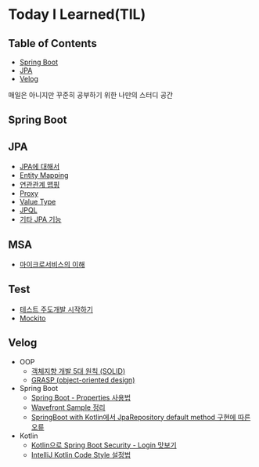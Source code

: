 
# Today I Learned(TIL)

<!--[TOC]: # "## Table of Contents"-->

## Table of Contents
- [Spring Boot](#spring-boot)
- [JPA](#jpa)
- [Velog](#velog)

매일은 아니지만 꾸준히 공부하기 위한 나만의 스터디 공간
## Spring Boot

## JPA
- [JPA에 대해서](JPA/01_JPA에%20대해서.md)
- [Entity Mapping](JPA/02_Entity%20Mapping.md)
- [연관관계 맵핑](JPA/03_연관관계%20맵핑.md)
- [Proxy](JPA/04_Proxy.md)
- [Value Type](JPA/05_Value%20Type.md)
- [JPQL](JPA/06_JPQL.md)
- [기타 JPA 기능](JPA/07_기타%20JPA%20기능.md)

## MSA
- [마이크로서비스의 이해](MSA/마이크로서비스의%20이해.md)

## Test
- [테스트 주도개발 시작하기](Test/테스트%20주도개발%20시작하기.md)
- [Mockito](Test/Mockito.md)

## Velog
- OOP
    - [객체지향 개발 5대 원칙 (SOLID)](https://velog.io/@lsb156/%EA%B0%9D%EC%B2%B4%EC%A7%80%ED%96%A5-%EA%B0%9C%EB%B0%9C-5%EB%8C%80-%EC%9B%90%EC%B9%99-SOLID)
    - [GRASP (object-oriented design)](https://velog.io/@lsb156/GRASP-object-oriented-design)
- Spring Boot
    - [Spring Boot - Properties 사용법](https://velog.io/@lsb156/Spring-Boot-Properties-Usage)
    - [Wavefront Sample 정리](https://velog.io/@lsb156/Spring-Boot-Wavefront-Sample-%EC%A0%95%EB%A6%AC)
    - [SpringBoot with Kotlin에서 JpaRepository default method 구현에 따른 오류](https://velog.io/@lsb156/SpringBoot-with-Kotlin%EC%97%90%EC%84%9C-JpaRepository-default-method-%EA%B5%AC%ED%98%84%EC%97%90-%EB%94%B0%EB%A5%B8-%EC%98%A4%EB%A5%98)
- Kotlin
    - [Kotlin으로 Spring Boot Security - Login 맛보기](https://velog.io/@lsb156/Kotlin%EC%9C%BC%EB%A1%9C-Spring-Boot-Security-Login-%EB%A7%9B%EB%B3%B4%EA%B8%B0)
    - [IntelliJ Kotlin Code Style 설정법](https://velog.io/@lsb156/IntelliJ-Kotlin-Code-Style-%EC%84%A4%EC%A0%95%EB%B2%95)